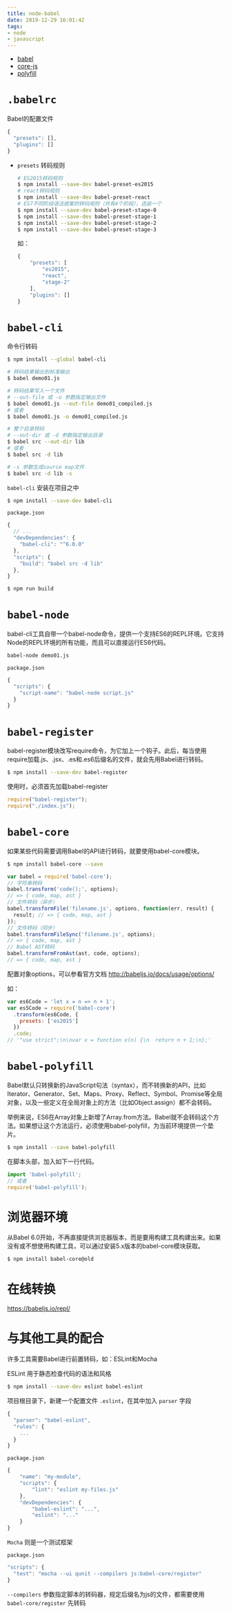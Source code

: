 ```yaml
---
title: node-babel
date: 2019-12-29 16:01:42
tags: 
- node
- javascript
---
```


- [babel](https://github.com/babel/babel)
- [core-js](https://github.com/zloirock/core-js)
- [polyfill](https://github.com/financial-times/polyfill-service)

# `.babelrc`

Babel的配置文件

```js
{
  "presets": [],
  "plugins": []
}
```

<!-- more -->

- `presets` 转码规则

    ```sh
    # ES2015转码规则
    $ npm install --save-dev babel-preset-es2015
    # react转码规则
    $ npm install --save-dev babel-preset-react
    # ES7不同阶段语法提案的转码规则（共有4个阶段），选装一个
    $ npm install --save-dev babel-preset-stage-0
    $ npm install --save-dev babel-preset-stage-1
    $ npm install --save-dev babel-preset-stage-2
    $ npm install --save-dev babel-preset-stage-3
    ```

    如：

    ```js
    {
        "presets": [
            "es2015",
            "react",
            "stage-2"
        ],
        "plugins": []
    }
    ```

# `babel-cli`

命令行转码

```sh
$ npm install --global babel-cli

# 转码结果输出到标准输出
$ babel demo01.js

# 转码结果写入一个文件
# --out-file 或 -o 参数指定输出文件
$ babel demo01.js --out-file demo01_compiled.js
# 或者
$ babel demo01.js -o demo01_compiled.js

# 整个目录转码
# --out-dir 或 -d 参数指定输出目录
$ babel src --out-dir lib
# 或者
$ babel src -d lib

# -s 参数生成source map文件
$ babel src -d lib -s
```

`babel-cli` 安装在项目之中

```sh
$ npm install --save-dev babel-cli
```

`package.json`

```js
{
  // ...
  "devDependencies": {
    "babel-cli": "^6.0.0"
  },
  "scripts": {
    "build": "babel src -d lib"
  },
}
```

```sh
$ npm run build
```

# `babel-node`

babel-cli工具自带一个babel-node命令，提供一个支持ES6的REPL环境。它支持Node的REPL环境的所有功能，而且可以直接运行ES6代码。

```sh
babel-node demo01.js
```

`package.json`

```js
{
  "scripts": {
    "script-name": "babel-node script.js"
  }
}
```

# `babel-register`

babel-register模块改写require命令，为它加上一个钩子。此后，每当使用require加载.js、.jsx、.es和.es6后缀名的文件，就会先用Babel进行转码。

```sh
$ npm install --save-dev babel-register
```

使用时，必须首先加载babel-register

```js
require("babel-register");
require("./index.js");
```

# `babel-core`

如果某些代码需要调用Babel的API进行转码，就要使用babel-core模块。

```sh
$ npm install babel-core --save
```

```js
var babel = require('babel-core');
// 字符串转码
babel.transform('code();', options);
// => { code, map, ast }
// 文件转码（异步）
babel.transformFile('filename.js', options, function(err, result) {
  result; // => { code, map, ast }
});
// 文件转码（同步）
babel.transformFileSync('filename.js', options);
// => { code, map, ast }
// Babel AST转码
babel.transformFromAst(ast, code, options);
// => { code, map, ast }
```

配置对象options，可以参看官方文档 http://babeljs.io/docs/usage/options/

如：

```js
var es6Code = 'let x = n => n + 1';
var es5Code = require('babel-core')
  .transform(es6Code, {
    presets: ['es2015']
  })
  .code;
// '"use strict";\n\nvar x = function x(n) {\n  return n + 1;\n};'
```

# `babel-polyfill`

Babel默认只转换新的JavaScript句法（syntax），而不转换新的API，比如Iterator、Generator、Set、Maps、Proxy、Reflect、Symbol、Promise等全局对象，以及一些定义在全局对象上的方法（比如Object.assign）都不会转码。

举例来说，ES6在Array对象上新增了Array.from方法。Babel就不会转码这个方法。如果想让这个方法运行，必须使用babel-polyfill，为当前环境提供一个垫片。

```sh
$ npm install --save babel-polyfill
```

在脚本头部，加入如下一行代码。

```js
import 'babel-polyfill';
// 或者
require('babel-polyfill');
```

# 浏览器环境

从Babel 6.0开始，不再直接提供浏览器版本，而是要用构建工具构建出来。如果没有或不想使用构建工具，可以通过安装5.x版本的babel-core模块获取。

```sh
$ npm install babel-core@old
```

# 在线转换

https://babeljs.io/repl/

# 与其他工具的配合

许多工具需要Babel进行前置转码，如：ESLint和Mocha

ESLint 用于静态检查代码的语法和风格

```sh
$ npm install --save-dev eslint babel-eslint
```

项目根目录下，新建一个配置文件 `.eslint`，在其中加入 `parser` 字段

```js
{
  "parser": "babel-eslint",
  "rules": {
    ...
  }
}
```

`package.json`

```js  
{
    "name": "my-module",
    "scripts": {
        "lint": "eslint my-files.js"
    },
    "devDependencies": {
        "babel-eslint": "...",
        "eslint": "..."
    }
}
```

`Mocha` 则是一个测试框架

`package.json`

```js
"scripts": {
  "test": "mocha --ui qunit --compilers js:babel-core/register"
}
```

`--compilers` 参数指定脚本的转码器，规定后缀名为js的文件，都需要使用 `babel-core/register` 先转码